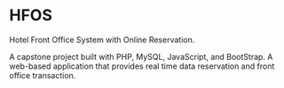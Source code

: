 # HFOS
Hotel Front Office System with Online Reservation.

A capstone project built with PHP, MySQL, JavaScript, and BootStrap. A web-based application that provides real time data reservation and front office transaction.

